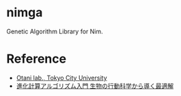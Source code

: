 # nimga

Genetic Algorithm Library for Nim.

# Reference

- [Otani lab., Tokyo City University](https://www.comm.tcu.ac.jp/otani-lab/)
- [進化計算アルゴリズム入門 生物の行動科学から導く最適解](https://www.ohmsha.co.jp/book/9784274222382/)
